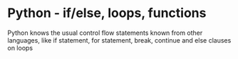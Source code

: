 # Python - if/else, loops, functions

Python knows the usual control flow statements known from other languages, like if statement, for statement, break, continue and else clauses on loops